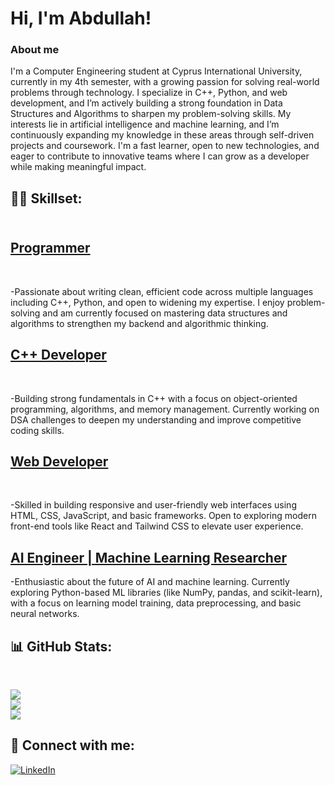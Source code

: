 <h1>Hi, I'm Abdullah! <br/></h1>
<h3>About me</h3>
<p>I'm a Computer Engineering student at Cyprus International University, currently in my 4th semester, with a growing passion for solving real-world problems through technology. I specialize in C++, Python, and web development, and I’m actively building a strong foundation in Data Structures and Algorithms to sharpen my problem-solving skills. My interests lie in artificial intelligence and machine learning, and I’m continuously expanding my knowledge in these areas through self-driven projects and coursework. I'm a fast learner, open to new technologies, and eager to contribute to innovative teams where I can grow as a developer while making meaningful impact.</p>

<h2>👨‍💻 Skillset:</h2>

<h2><br/><a href="https://github.com/AbdullahTaherAnwerShaikh">Programmer</a></h2> <br/>
<p>-Passionate about writing clean, efficient code across multiple languages including C++, Python, and open to widening my expertise. I enjoy problem-solving and am currently focused on mastering data structures and algorithms to strengthen my backend and algorithmic thinking.</p>

<h2><a href="https://www.linkedin.com/in/abdullahtaheranwershaikh">C++ Developer</a> </h2><br/>
<p>-Building strong fundamentals in C++ with a focus on object-oriented programming, algorithms, and memory management. Currently working on DSA challenges to deepen my understanding and improve competitive coding skills.</p>

<h2><a href="https://www.linkedin.com/in/abdullahtaheranwershaikh">Web Developer</a></h2> <br/>
<p>-Skilled in building responsive and user-friendly web interfaces using HTML, CSS, JavaScript, and basic frameworks. Open to exploring modern front-end tools like React and Tailwind CSS to elevate user experience.</p>

<h2><a href="https://www.linkedin.com/in/abdullahtaheranwershaikh">AI Engineer | Machine Learning Researcher</a></h2>
<p>-Enthusiastic about the future of AI and machine learning. Currently exploring Python-based ML libraries (like NumPy, pandas, and scikit-learn), with a focus on learning model training, data preprocessing, and basic neural networks.</p>

<h2>📊 GitHub Stats:</h2> <br/>

![](https://github-readme-stats.vercel.app/api?username=AbdullahTaherAnwerShaikh&theme=dark&hide_border=false&include_all_commits=true&count_private=false)<br/>
![](https://nirzak-streak-stats.vercel.app/?user=AbdullahTaherAnwerShaikh&theme=dark&hide_border=false)<br/>
![](https://github-readme-stats.vercel.app/api/top-langs/?username=AbdullahTaherAnwerShaikh&theme=dark&hide_border=false&include_all_commits=true&count_private=false&layout=compact)


<h2> 🤳 Connect with me:</h2>


[![LinkedIn](https://img.shields.io/badge/LinkedIn-%230077B5.svg?logo=linkedin&logoColor=white)](https://www.linkedin.com/in/abdullahtaheranwershaikh) 

